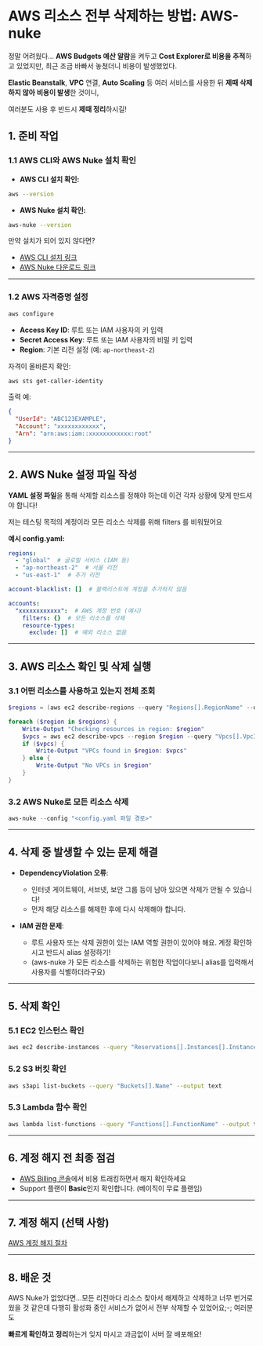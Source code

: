 
# AWS 리소스 전부 삭제하는 방법: AWS-nuke

정말 어려웠다... **AWS Budgets 예산 알람**을 켜두고 **Cost Explorer로 비용을 추적**하고 있었지만, 최근 조금 바빠서 놓쳤더니 비용이 발생했었다.

**Elastic Beanstalk**, **VPC** 연결, **Auto Scaling** 등 여러 서비스를 사용한 뒤 **제때 삭제하지 않아 비용이 발생**한 것이니,  

여러분도 사용 후 반드시 **제때 정리**하시길!








## 1. 준비 작업

### 1.1 AWS CLI와 AWS Nuke 설치 확인

- **AWS CLI 설치 확인:**
```bash
aws --version
```

- **AWS Nuke 설치 확인:**
```bash
aws-nuke --version
```

만약 설치가 되어 있지 않다면?
- [AWS CLI 설치 링크](https://docs.aws.amazon.com/cli/latest/userguide/install-cliv2.html)
- [AWS Nuke 다운로드 링크](https://github.com/rebuy-de/aws-nuke/releases)

---

### 1.2 AWS 자격증명 설정

```bash
aws configure
```

- **Access Key ID**: 루트 또는 IAM 사용자의 키 입력
- **Secret Access Key**: 루트 또는 IAM 사용자의 비밀 키 입력
- **Region**: 기본 리전 설정 (예: `ap-northeast-2`)

자격이 올바른지 확인:

```bash
aws sts get-caller-identity
```

출력 예:
```json
{
  "UserId": "ABC123EXAMPLE",
  "Account": "xxxxxxxxxxxx",
  "Arn": "arn:aws:iam::xxxxxxxxxxxx:root"
}
```

---

## 2. AWS Nuke 설정 파일 작성

**YAML 설정 파일**을 통해 삭제할 리소스를 정해야 하는데 이건 각자 상황에 맞게 만드셔야 합니다!

저는 테스팅 목적의 계정이라 모든 리소스 삭제를 위해 filters 를 비워뒀어요

**예시 config.yaml:**
```yaml
regions:
  - "global"  # 글로벌 서비스 (IAM 등)
  - "ap-northeast-2"  # 서울 리전
  - "us-east-1"  # 추가 리전

account-blacklist: []  # 블랙리스트에 계정을 추가하지 않음

accounts:
  "xxxxxxxxxxxx":  # AWS 계정 번호 (예시)
    filters: {}  # 모든 리소스를 삭제
    resource-types:
      exclude: []  # 예외 리소스 없음
```

---

## 3. AWS 리소스 확인 및 삭제 실행

### 3.1 어떤 리소스를 사용하고 있는지 전체 조회

```powershell
$regions = (aws ec2 describe-regions --query "Regions[].RegionName" --output text).Split()

foreach ($region in $regions) {
    Write-Output "Checking resources in region: $region"
    $vpcs = aws ec2 describe-vpcs --region $region --query "Vpcs[].VpcId" --output text
    if ($vpcs) {
        Write-Output "VPCs found in $region: $vpcs"
    } else {
        Write-Output "No VPCs in $region"
    }
}
```

### 3.2 AWS Nuke로 모든 리소스 삭제

```powershell
aws-nuke --config "<config.yaml 파일 경로>"
```

---

## 4. 삭제 중 발생할 수 있는 문제 해결

- **DependencyViolation 오류**:
  - 인터넷 게이트웨이, 서브넷, 보안 그룹 등이 남아 있으면 삭제가 안될 수 있습니다!
  - 먼저 해당 리소스를 해제한 후에 다시 삭제해야 합니다.

- **IAM 권한 문제**:
  - 루트 사용자 또는 삭제 권한이 있는 IAM 역할 권한이 있어야 해요. 계정 확인하시고 반드시 alias 설정하기!
  - (aws-nuke 가 모든 리소스를 삭제하는 위험한 작업이다보니 alias를 입력해서 사용자를 식별하더라구요)

---

## 5. 삭제 확인

### 5.1 EC2 인스턴스 확인
```bash
aws ec2 describe-instances --query "Reservations[].Instances[].InstanceId" --output text
```

### 5.2 S3 버킷 확인
```bash
aws s3api list-buckets --query "Buckets[].Name" --output text
```

### 5.3 Lambda 함수 확인
```bash
aws lambda list-functions --query "Functions[].FunctionName" --output text
```

---

## 6. 계정 해지 전 최종 점검

- [AWS Billing 콘솔](https://console.aws.amazon.com/billing/home)에서 비용 트래킹하면서 해지 확인하세요
- Support 플랜이 **Basic**인지 확인합니다. (베이직이 무료 플랜임)

---

## 7. 계정 해지 (선택 사항)

[AWS 계정 해지 절차](https://docs.aws.amazon.com/ko_kr/awsaccountbilling/latest/aboutv2/close-account.html)

---

## 8. 배운 것

AWS Nuke가 없었다면...모든 리전마다 리소스 찾아서 해제하고 삭제하고 너무 번거로웠을 것 같은데
다행히 활성화 중인 서비스가 없어서 전부 삭제할 수 있었어요;-; 여러분도 

**빠르게 확인하고 정리**하는거 잊지 마시고 과금없이 서버 잘 배포해요!
